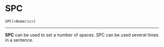 # SPC
```
SPC(<Numeric>)
```
---

**SPC** can be used to set a number of spaces. SPC can be used several times in a sentence.